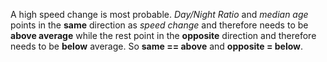A high speed change is most probable. *Day/Night Ratio* and *median age* points in the **same** direction as *speed change* and therefore needs to be **above average** while the rest point in the **opposite** direction and therefore needs to be **below** average. So **same == above** and **opposite = below**. 
